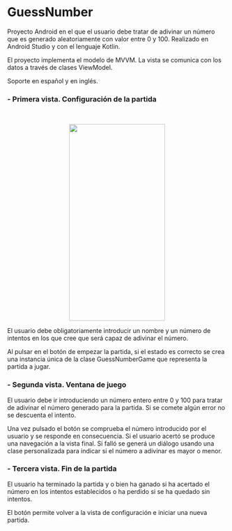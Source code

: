 # GuessNumber

Proyecto Android en el que el usuario debe tratar de adivinar un número que es generado aleatoriamente con valor entre 0 y 100. Realizado en Android Studio y con el lenguaje Kotlin.

El proyecto implementa el modelo de MVVM. La vista se comunica con los datos a través de clases ViewModel. 

Soporte en español y en inglés.

### - Primera vista. Configuración de la partida
<br>

<p align="center">
<img src="https://github.com/CBocka/GuessNumber/assets/156449965/1cd61d19-9867-4bfb-bed8-5c2d7b69a2ee" height="450" width="220" >
</p>


El usuario debe obligatoriamente introducir un nombre y un número de intentos en los que cree que será capaz de adivinar el número. 

Al pulsar en el botón de empezar la partida, si el estado es correcto se crea una instancia única de la clase GuessNumberGame que representa la partida a jugar.

### - Segunda vista. Ventana de juego

El usuario debe ir introduciendo un número entero entre 0 y 100 para tratar de adivinar el número generado para la partida. Si se comete algún error no se descuenta el intento.

Una vez pulsado el botón se comprueba el número introducido por el usuario y se responde en consecuencia. Si el usuario acertó se produce una navegación a la vista final.  Si falló se generá un diálogo usando una clase personalizada para indicar si el número a adivinar es mayor o menor.

### - Tercera vista. Fin de la partida

El usuario ha terminado la partida y o bien ha ganado si ha acertado el número en los intentos establecidos o ha perdido si se ha quedado sin intentos.

El botón permite volver a la vista de configuración e iniciar una nueva partida.
